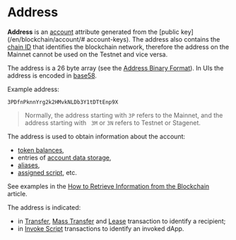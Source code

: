 # Address

**Address** is an [account](/en/blockchain/account/) attribute generated from the [public key](/en/blockchain/account/# account-keys). The address also contains the [chain ID](/en/blockchain/blockchain-network/#byte-network) that identifies the blockchain network, therefore the address on the Mainnet cannot be used on the Testnet and vice versa.

The address is a 26 byte array (see the [Address Binary Format](/en/blockchain/binary-format/address-binary-format)). In UIs the address is encoded in [base58](https://en.bitcoin.it/wiki/Base58Check_encoding).

Example address:

```
3PDfnPknnYrg2k2HMvkNLDb3Y1tDTtEnp9X
```

> Normally, the address starting with `3P` refers to the Mainnet, and the address starting with ` 3M` or `3N` refers to Testnet or Stagenet.

The address is used to obtain information about the account:
* [token balances](/en/blockchain/account/account-balance),
* entries of [account data storage](/en/blockchain/account/account-data-storage),
* [aliases](/en/blockchain/account/alias),
* [assigned script](/en/blockchain/account/dapp), etc.

See examples in the [How to Retrieve Information from the Blockchain](/en/building-apps/how-to/basic/retrieve) article.

The address is indicated:
* in [Transfer](/en/blockchain/transaction-type/transfer-transaction), [Mass Transfer](/en/blockchain/transaction-type/mass-transfer-transaction) and [Lease](/en/blockchain/transaction-type/lease-transaction) transaction to identify a recipient;
* in [Invoke Script](/en/blockchain/transaction-type/invoke-script-transaction) transactions to identify an invoked dApp.
